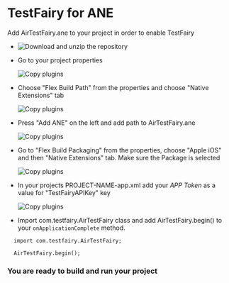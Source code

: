 # TestFairy for ANE

Add AirTestFairy.ane to your project in order to enable TestFairy

* ![Download](https://app.testfairy.com/sdk/TestFairySDK-1.4.4.ane) and unzip the repository
* Go to your project properties

  ![Copy plugins](https://github.com/adamkan/ane/blob/master/properties.png)
  
* Choose "Flex Build Path" from the properties and choose "Native Extensions" tab

  ![Copy plugins](https://github.com/adamkan/ane/blob/master/build_path.png)
  
* Press "Add ANE" on the left and add path to AirTestFairy.ane

  ![Copy plugins](https://github.com/adamkan/ane/blob/master/ane.png)
  
* Go to "Flex Build Packaging" from the properties, choose "Apple iOS" and then "Native Extensions" tab. 
  Make sure the Package is selected
  
  ![Copy plugins](https://github.com/adamkan/ane/blob/master/package.png)
  
* In your projects PROJECT-NAME-app.xml add your *APP Token* as a value for "TestFairyAPIKey" key

  ![Copy plugins](https://github.com/adamkan/ane/blob/master/key.png)
  
* Import com.testfairy.AirTestFairy class and add AirTestFairy.begin() to your `onApplicationComplete` method.

```
  import com.testfairy.AirTestFairy;

  AirTestFairy.begin();
```

### You are ready to build and run your project
